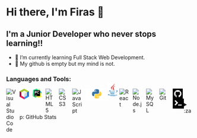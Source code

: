 # Hi there, I'm Firas 👋

## I'm a Junior Developer who never stops learning!!

- 🌱 I’m currently learning Full Stack Web Development.
- 🌱 My github is empty but my mind is not.

### Languages and Tools:

<img align="left" alt="Visual Studio Code" width="26px" src="https://cdn.jsdelivr.net/gh/devicons/devicon/icons/vscode/vscode-original.svg" style="padding-right:10px;" />

<img src="img/netbeans-logo.png" width='25px' align="left" style="padding-right:10px;">

<img src="img/pycharm-logo.png" width='25px' align="left" style="padding-right:10px;">

<img align="left" alt="HTML5" width="26px" src="https://cdn.jsdelivr.net/gh/devicons/devicon/icons/html5/html5-original.svg" style="padding-right:10px;" />

<img align="left" alt="CSS3" width="26px" src="https://cdn.jsdelivr.net/gh/devicons/devicon/icons/css3/css3-original.svg" style="padding-right:10px;" />

<img align="left" alt="JavaScript" width="26px" src="https://cdn.jsdelivr.net/gh/devicons/devicon/icons/javascript/javascript-original.svg" style="padding-right:10px;" />

<img src="img/python-logo.png" width='60px' align="left">

<img src="img/java-logo.png" width='26px' align="left" style="padding-right:5px; margin-top:-15px;">

<img align="left" alt="React" width="26px" src="https://cdn.jsdelivr.net/gh/devicons/devicon/icons/react/react-original.svg" style="padding-right:10px;" />

<img align="left" alt="Node.js" width="26px" src="https://cdn.jsdelivr.net/gh/devicons/devicon/icons/nodejs/nodejs-original.svg" style="padding-right:10px;" />

<img align="left" alt="MySQL" width="26px" src="https://cdn.jsdelivr.net/gh/devicons/devicon/icons/mysql/mysql-original.svg" style="padding-right:10px;" />

<img align="left" alt="Git" width="26px" src="https://cdn.jsdelivr.net/gh/devicons/devicon/icons/git/git-original.svg" style="padding-right:10px;" />

<img src="img/github-logo.webp" width='27px' align="left" style="margin-right:10px;">

<img src="img/terminal.png" width='30px' align="left">

<br/>
<br/>

<details>
  <summary>:zap: GitHub Stats</summary>

  <img align="left" alt="firaselmoussa's GitHub Stats" src="https://github-readme-stats.vercel.app/api?username=firaselmoussa&hide_border=false&title_color=ff652f&icon_color=FFE400&bg_color=09131B&text_color=ffffff&border_color=0c1a25" />

</details>
